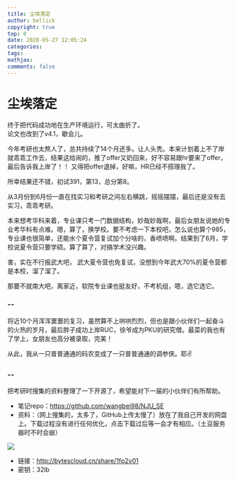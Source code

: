 ```yaml
---
title: 尘埃落定
author: bellick
copyright: true
top: 0
date: 2020-05-27 12:05:24
categories:
tags:
mathjax:
comments: false
---
```



# 尘埃落定

终于把代码成功地在生产环境运行，可太曲折了。
<br/>
论文也改到了v4.1，歇会儿。
<br/>


今年考研也太熬人了，总共持续了14个月还多。让人头秃。本来计划着上不了岸就乖乖工作去，结果这给闹的，推了offer又奶回来，好不容易跟hr要来了offer，最后告诉我上岸了！！ 又得把offer退掉，好嘛，HR已经不搭理我了。

所幸结果还不错，初试391，第13，总分第8。

从3月份到6月份一直在找实习和考研之间左右横跳，摇摇摆摆，最后还是没有去实习，乖乖考研。

本来想考华科来着，专业课只考一门数据结构，妙哉妙哉啊，最后女朋友说她的专业考华科有点难。嗯，算了，换学校。要不考虑一下本校吧，怎么说也算个985，专业课也很简单，还能水个夏令营复试加个分啥的，香喷喷啊。结果到了6月，学校说夏令营只要学硕。算了算了，对搞学术没兴趣。

害，实在不行报武大吧， 武大夏令营也免复试，没想到今年武大70%的夏令营都是本校，溜了溜了。

那要不就南大吧，离家近，软院专业课也挺友好，不考机组，嗯，选它选它。

### -- 

将近10个月浑浑噩噩的复习，虽然算不上哄哄烈烈，但也是跟小伙伴们一起奋斗的火热的岁月，最后胖子成功上岸RUC，徐爷成为PKU的研究僧。最菜的我也有了学上，女朋友也高分被录取，完美！

从此，我从一只普普通通的码农变成了一只普普通通的调参侠。耶✌️


### --

把考研时搜集的资料整理了一下开源了，希望能对下一届的小伙伴们有所帮助。

* 笔记repo：https://github.com/wangbei98/NJU_SE
* 资料：（网上搜集的，太多了，GitHub上传太慢了）放在了我自己开发的网盘上。下载过程没有进行任何优化，点击下载过后等一会才有相应。（土豆服务器时不时会崩）

![](https://tva1.sinaimg.cn/large/007S8ZIlly1gf7390vxfsj30s30ai75j.jpg)

* 链接：http://bytescloud.cn/share/1fp2v01
* 密钥：32lb